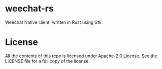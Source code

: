 # weechat-rs
Weechat Native client, written in Rust using Gtk.


# License
All the contents of this repo is licensed under Apache-2.0 License. See the LICENSE file for a full copy of the license.
